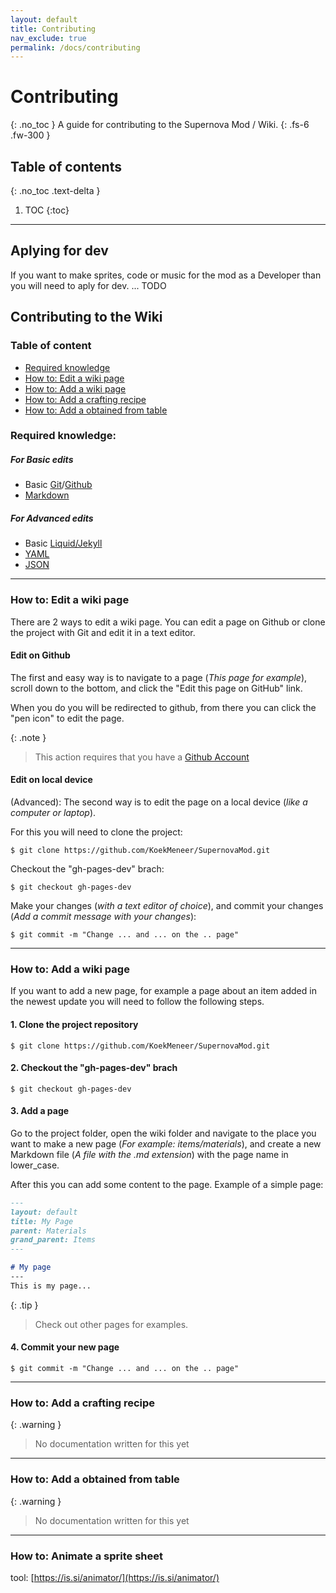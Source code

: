 ```yaml
---
layout: default
title: Contributing
nav_exclude: true
permalink: /docs/contributing
---
```


# Contributing
{: .no_toc }
A guide for contributing to the Supernova Mod / Wiki.
{: .fs-6 .fw-300 }

## Table of contents
{: .no_toc .text-delta }

1. TOC
{:toc}

---

## Aplying for dev
If you want to make sprites, code or music for the mod as a Developer than you will need to aply for dev.
... TODO

## Contributing to the Wiki

### Table of content
 - [Required knowledge](#required-knowledge)
 - [How to: Edit a wiki page](#how-to-edit-a-wiki-page)
 - [How to: Add a wiki page](#how-to-add-a-wiki-page)
 - [How to: Add a crafting recipe](#how-to-add-a-crafting-recipe)
 - [How to: Add a obtained from table](#how-to-add-a-obtained-from-table)

### Required knowledge:
##### For Basic edits
 - Basic [Git](https://git-scm.com/)/[Github](https://github.com/)
 - [Markdown](https://www.markdownguide.org/)
##### For Advanced edits
 - Basic [Liquid/Jekyll](https://jekyllrb.com/)
 - [YAML](https://yaml.org/)
 - [JSON](https://www.json.org/)

---

### How to: Edit a wiki page
There are 2 ways to edit a wiki page.
You can edit a page on Github or clone the project with Git and edit it in a text editor.

#### Edit on Github
The first and easy way is to navigate to a page (*This page for example*), scroll down to the bottom, and click the "Edit this page on GitHub" link.

When you do you will be redirected to github, from there you can click the "pen icon" to edit the page.

{: .note }
> This action requires that you have a [Github Account](https://github.com/join)

#### Edit on local device
(Advanced): The second way is to edit the page on a local device (*like a computer or laptop*).

For this you will need to clone the project:
```shell
$ git clone https://github.com/KoekMeneer/SupernovaMod.git
```

Checkout the "gh-pages-dev" brach:
```shell
$ git checkout gh-pages-dev
```

Make your changes (*with a text editor of choice*), and commit your changes (*Add a commit message with your changes*):
```shell
$ git commit -m "Change ... and ... on the .. page"
```

---

### How to: Add a wiki page
If you want to add a new page, for example a page about an item added in the newest update you will need to follow the following steps.

#### 1. Clone the project repository
```shell
$ git clone https://github.com/KoekMeneer/SupernovaMod.git
```

#### 2. Checkout the "gh-pages-dev" brach
```shell
$ git checkout gh-pages-dev
```

#### 3. Add a page
Go to the project folder, open the wiki folder and navigate to the place you want to make a new page (*For example: items/materials*), and create a new Markdown file (*A file with the .md extension*) with the page name in lower_case.

After this you can add some content to the page.
Example of a simple page:
```md
---
layout: default
title: My Page
parent: Materials
grand_parent: Items
---

# My page
---
This is my page...
```

{: .tip }
> Check out other pages for examples.

#### 4. Commit your new page
```shell
$ git commit -m "Change ... and ... on the .. page"
```

---

### How to: Add a crafting recipe

{: .warning }
> No documentation written for this yet

---

### How to: Add a obtained from table

{: .warning }
> No documentation written for this yet

---

### How to: Animate a sprite sheet
tool: [https://is.si/animator/](https://is.si/animator/)